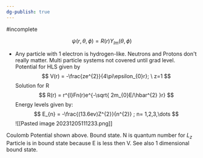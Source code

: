 ```yaml
---
dg-publish: true
---
```

#incomplete

$$
\psi(r,\theta,\phi) = R(r)Y_{lm}(\theta, \phi)
$$
- Any particle with 1 electron is hydrogen-like. Neutrons and Protons don't really matter. Multi particle systems not covered until grad level. 
Potential for HLS given by 
$$
V(r) = -\frac{ze^{2}}{4\pi\epsilon_{0}r}; \ z=1
$$
Solution for R
$$
R(r) = r^{l}Fn(r)e^{-\sqrt{ 2m_{0}E/\hbar^{2} }r}
$$
Energy levels given by:
$$
E_{n} = -\frac{(13.6ev)Z^{2}}{n^{2}} ; n= 1,2,3,\dots
$$
![[Pasted image 20231205111233.png]]

Coulomb Potential shown above. Bound state. 
N is quantum number for $L_{z}$
Particle is in bound state because E is less then V. See also 1 dimensional bound state.